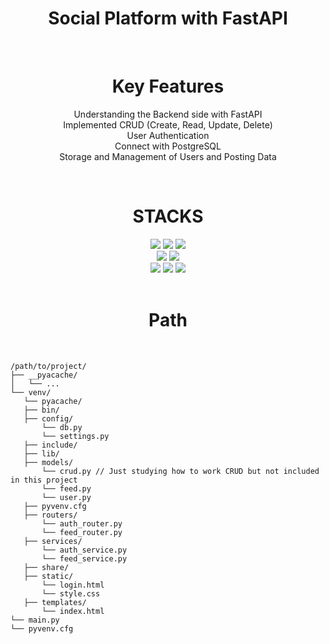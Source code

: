 <div align="center">
  <h1> Social Platform with FastAPI </h1>
</div>
<br>
<div align="center">
  <h1>Key Features</h1>
</div>
<div align="center">
  <ul style="list-style-type: none; padding: 0;">
   <div align="center">
    <li>Understanding the Backend side with FastAPI </li>
    <li>Implemented CRUD (Create, Read, Update, Delete) </li>
    <li>User Authentication</li>
    <li>Connect with PostgreSQL</li>
    <li>Storage and Management of Users and Posting Data</li>
   </div>
  </ul>
</div>

<br>
<div align=center><h1>STACKS</h1></div>
<div align=center> 
  <img src="https://img.shields.io/badge/python-3776AB?style=for-the-badge&logo=python&logoColor=white"> 
  <img src="https://img.shields.io/badge/fastapi-009688?style=for-the-badge&logo=FastAPI&logoColor=white"> 
  <img src="https://img.shields.io/badge/postgresql-4169E1?style=for-the-badge&logo=postgresql&logoColor=white">
  <br>
  
  <img src="https://img.shields.io/badge/html5-E34F26?style=for-the-badge&logo=html5&logoColor=white"> 
  <img src="https://img.shields.io/badge/css-1572B6?style=for-the-badge&logo=css3&logoColor=white"> 
  <br>
  
  <img src="https://img.shields.io/badge/github-181717?style=for-the-badge&logo=github&logoColor=white">
  <img src="https://img.shields.io/badge/git-F05032?style=for-the-badge&logo=git&logoColor=white">
  <img src="https://img.shields.io/badge/fontawesome-339AF0?style=for-the-badge&logo=fontawesome&logoColor=white">
  <br>
</div>
<br>

<div align="center">
  <h1>Path</h1>
</div>
<br>

 ```
/path/to/project/
├── __pyacache/
│   └── ...
└── venv/
    └── pyacache/
    ├── bin/
    ├── config/
        └── db.py
        └── settings.py
    ├── include/
    ├── lib/
    ├── models/
        └── crud.py // Just studying how to work CRUD but not included in this project
        └── feed.py
        └── user.py 
    ├── pyvenv.cfg
    ├── routers/
        └── auth_router.py
        └── feed_router.py 
    ├── services/
        └── auth_service.py
        └── feed_service.py 
    ├── share/
    ├── static/
        └── login.html
        └── style.css 
    ├── templates/
        └── index.html
 └── main.py
 └── pyvenv.cfg

```

